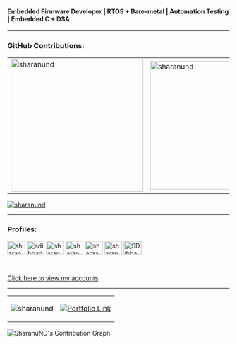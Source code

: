 


<h4 align="left">Embedded Firmware Developer | RTOS + Bare-metal | Automation Testing | Embedded C + DSA</h4>



<hr>








<h3 align="left">GitHub Contributions:</h3>
<table>
  <tr>
    <td>
      <img align="center" src="https://github-readme-stats.vercel.app/api?username=sharanund&show_icons=true&locale=en&card_width=300" alt="sharanund" style="width: 300px;" />
    </td>
    <td>
      <img align="center" src="https://github-readme-stats.vercel.app/api/top-langs?username=sharanund&show_icons=true&locale=en&layout=compact&card_width=300" alt="sharanund" style="width: 290px;" />
    </td>
  </tr>
</table>

<p align="left"> <a href="https://github.com/ryo-ma/github-profile-trophy"><img src="https://github-profile-trophy.vercel.app/?username=sharanund" alt="sharanund" /></a> </p>
<hr>
<h3 align="left">Profiles:</h3>
<p align="left">
<a href="https://dev.to/sharanund" target="blank"><img align="center" src="https://raw.githubusercontent.com/rahuldkjain/github-profile-readme-generator/master/src/images/icons/Social/devto.svg" alt="sharanund" height="30" width="40" /></a>
<a href="https://twitter.com/sdibbadamani" target="blank"><img align="center" src="https://raw.githubusercontent.com/rahuldkjain/github-profile-readme-generator/master/src/images/icons/Social/twitter.svg" alt="sdibbadamani" height="30" width="40" /></a>
<a href="https://linkedin.com/in/sharanu-dibbadamani" target="blank"><img align="center" src="https://raw.githubusercontent.com/rahuldkjain/github-profile-readme-generator/master/src/images/icons/Social/linked-in-alt.svg" alt="sharanu-dibbadamani" height="30" width="40" /></a>
<a href="https://fb.com/sharanu.dibbadamani.7" target="blank"><img align="center" src="https://raw.githubusercontent.com/rahuldkjain/github-profile-readme-generator/master/src/images/icons/Social/facebook.svg" alt="sharanu.dibbadamani.7" height="30" width="40" /></a>
<a href="https://instagram.com/sharaaaaanu" target="blank"><img align="center" src="https://raw.githubusercontent.com/rahuldkjain/github-profile-readme-generator/master/src/images/icons/Social/instagram.svg" alt="sharaaaaanu" height="30" width="40" /></a>
<a href="https://www.youtube.com/c/sharanudibbadamani" target="blank"><img align="center" src="https://raw.githubusercontent.com/rahuldkjain/github-profile-readme-generator/master/src/images/icons/Social/youtube.svg" alt="sharanudibbadamani" height="30" width="40" /></a>
<a href="https://x.com/SDibbadamani" target="blank"><img align="center" src="https://raw.githubusercontent.com/rahuldkjain/github-profile-readme-generator/master/src/images/icons/Social/twitter.svg" alt="SDibbadamani" height="30" width="40" /></a>
</p>

<br>

[Click here to view my accounts](https://linktr.ee/sharanu.dibbadamani)


<hr>

<table>
  <tr>
    <td>
      <p align="left">
        <img src="https://komarev.com/ghpvc/?username=sharanund&label=Profile%20views&color=0e75b6&style=flat" alt="sharanund" />
      </p>
    </td>
    <td>
      <a href="https://sharanund.github.io/Folio/index.html" target="_blank">
        <img src="https://img.shields.io/badge/My--portfolio-Visit-blue?style=flat" alt="Portfolio Link"/>
      </a>
    </td>
  </tr>
</table>


![SharanuND's Contribution Graph](https://github-readme-activity-graph.vercel.app/graph?username=SharanuND&bg_color=000000&color=00FF00&line=00FF00&point=00FF00&area=true&hide_border=true)
